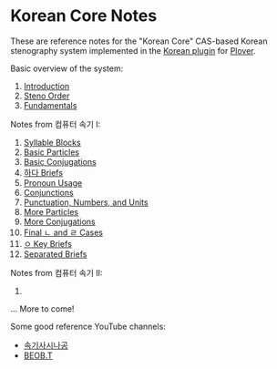 # Korean Core Notes

These are reference notes for the "Korean Core" CAS-based Korean stenography system implemented in the [Korean plugin](https://github.com/nsmarkop/plover_korean) for [Plover](https://github.com/openstenoproject/plover).

Basic overview of the system:

1. [Introduction](1-introduction.md)
2. [Steno Order](2-steno-order.md)
3. [Fundamentals](3-fundamentals.md)

Notes from 컴퓨터 속기 I:

1. [Syllable Blocks](4-syllable-blocks.md)
2. [Basic Particles](5-basic-particles.md)
3. [Basic Conjugations](6-basic-conjugations.md)
4. [하다 Briefs](7-하다-briefs.md)
5. [Pronoun Usage](8-pronoun-usage.md)
6. [Conjunctions](9-conjunctions.md)
7. [Punctuation, Numbers, and Units](10-punctuation-numbers-units.md)
8. [More Particles](11-more-particles.md)
9. [More Conjugations](12-more-conjugations.md)
10. [Final ㄴ and ㄹ Cases](13-final-ㄴ-ㄹ-ㅂ.md)
11. [ㅇ Key Briefs](14-ㅇ-key-briefs.md)
12. [Separated Briefs](15-separated-briefs.md)

Notes from 컴퓨터 속기 II:

1. []()

... More to come!

Some good reference YouTube channels:

* [속기사시나공](https://www.youtube.com/channel/UCfGGHBuw6YeltIo8o6_VXeA/videos)
* [BEOB.T](https://www.youtube.com/user/bobzoyo1/videos)
